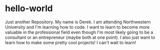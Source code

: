 # hello-world
Just another Repository. My name is Derek. I am attending Northwestern University and I'm learning how to code. I want to learn to become more valuable in the professional field even though I'm most likely going to be a consultant or an entrepreneur (maybe both at one point). I also just want to learn how to make some pretty cool projects! I can't wait to learn!

